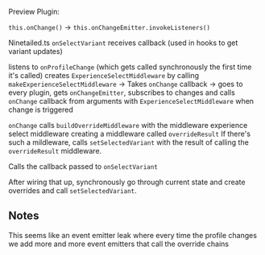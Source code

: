Preview Plugin:

`this.onChange()` -> `this.onChangeEmitter.invokeListeners()`

Ninetailed.ts
`onSelectVariant` receives callback (used in hooks to get variant updates)

listens to `onProfileChange` (which gets called synchronously the first time it's called)
creates `ExperienceSelectMiddleware` by calling `makeExperienceSelectMiddleware`
-> Takes `onChange` callback
-> goes to every plugin, gets `onChangeEmitter`, subscribes to changes and calls `onChange` callback from arguments with `ExperienceSelectMiddleware` when change is triggered

`onChange` calls `buildOverrideMiddleware` with the middleware experience select middleware creating a middleware called `overrideResult`
If there's such a mildleware, calls `setSelectedVariant` with the result of calling the `overrideResult` middleware.

Calls the callback passed to `onSelectVariant`

After wiring that up, synchronously go through current state and create overrides and call `setSelectedVariant`.

## Notes

This seems like an event emitter leak where every time the profile changes we add more and more event emitters that call the override chains

